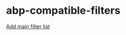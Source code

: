 # abp-compatible-filters
<a href="abp:subscribe?location=https://raw.githubusercontent.com/mylesbartlett72/abp-compatible-filters/main/main.txt">Add main filter list</a>
